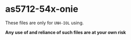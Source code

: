 # as5712-54x-onie

These files are only for `UNH-IOL` using.

**Any use of and reliance of such files are at your own risk**
